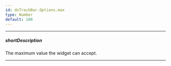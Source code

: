 ```yaml
---
id: dxTrackBar.Options.max
type: Number
default: 100
---
```

---
##### shortDescription
The maximum value the widget can accept.

---

